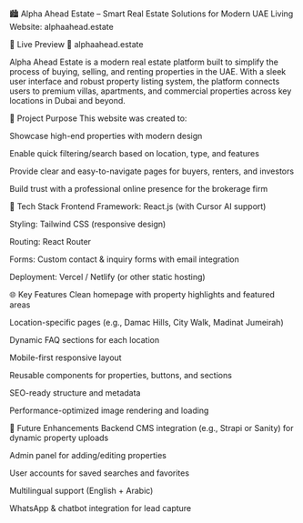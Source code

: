 🏙️ Alpha Ahead Estate – Smart Real Estate Solutions for Modern UAE Living
Website: alphaahead.estate

📌 Live Preview
🔗 alphaahead.estate



Alpha Ahead Estate is a modern real estate platform built to simplify the process of buying, selling, and renting properties in the UAE. With a sleek user interface and robust property listing system, the platform connects users to premium villas, apartments, and commercial properties across key locations in Dubai and beyond.

💼 Project Purpose
This website was created to:

Showcase high-end properties with modern design

Enable quick filtering/search based on location, type, and features

Provide clear and easy-to-navigate pages for buyers, renters, and investors

Build trust with a professional online presence for the brokerage firm

🧰 Tech Stack
Frontend Framework: React.js (with Cursor AI support)

Styling: Tailwind CSS (responsive design)

Routing: React Router

Forms: Custom contact & inquiry forms with email integration

Deployment: Vercel / Netlify (or other static hosting)

🌐 Key Features
Clean homepage with property highlights and featured areas

Location-specific pages (e.g., Damac Hills, City Walk, Madinat Jumeirah)

Dynamic FAQ sections for each location

Mobile-first responsive layout

Reusable components for properties, buttons, and sections

SEO-ready structure and metadata

Performance-optimized image rendering and loading

🧭 Future Enhancements
Backend CMS integration (e.g., Strapi or Sanity) for dynamic property uploads

Admin panel for adding/editing properties

User accounts for saved searches and favorites

Multilingual support (English + Arabic)

WhatsApp & chatbot integration for lead capture



